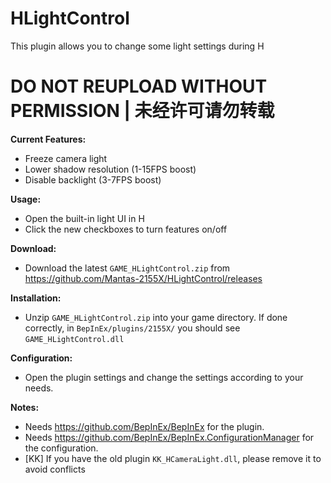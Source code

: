 # HLightControl  
This plugin allows you to change some light settings during H

# DO NOT REUPLOAD WITHOUT PERMISSION | 未经许可请勿转载  

**Current Features:**  
* Freeze camera light  
* Lower shadow resolution (1-15FPS boost)  
* Disable backlight (3-7FPS boost)  

**Usage:**  
* Open the built-in light UI in H  
* Click the new checkboxes to turn features on/off  

**Download:**  
* Download the latest `GAME_HLightControl.zip` from https://github.com/Mantas-2155X/HLightControl/releases  

**Installation:**  
* Unzip `GAME_HLightControl.zip` into your game directory. If done correctly, in `BepInEx/plugins/2155X/` you should see `GAME_HLightControl.dll`  

**Configuration:**  
* Open the plugin settings and change the settings according to your needs.  

**Notes:**
* Needs https://github.com/BepInEx/BepInEx for the plugin.
* Needs https://github.com/BepInEx/BepInEx.ConfigurationManager for the configuration.
* [KK] If you have the old plugin `KK_HCameraLight.dll`, please remove it to avoid conflicts  
